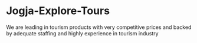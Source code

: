 Jogja-Explore-Tours
===================

We are leading in tourism products with very competitive prices and backed by adequate staffing and highly experience in tourism industry

